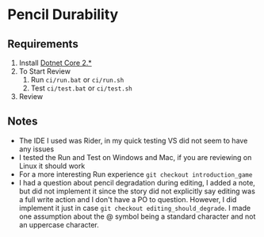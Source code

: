 # Pencil Durability

## Requirements
1) Install [Dotnet Core 2.*](https://dotnet.microsoft.com/download)
1) To Start Review
    1) Run `ci/run.bat` or `ci/run.sh`
    1) Test `ci/test.bat` or `ci/test.sh`
1) Review

## Notes
* The IDE I used was Rider, in my quick testing VS did not seem to have any issues
* I tested the Run and Test on Windows and Mac, if you are reviewing on Linux it should work
* For a more interesting Run experience `git checkout introduction_game`
* I had a question about pencil degradation during editing, I added a note, but did not implement it
since the story did not explicitly say editing was a full write action and I don't have a PO to question.
However, I did implement it just in case `git checkout editing_should_degrade`. I made one assumption about
the @ symbol being a standard character and not an uppercase character.  
